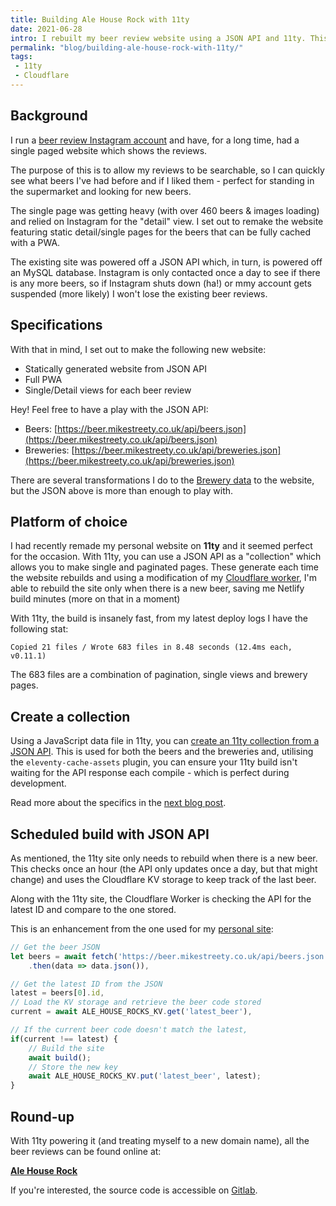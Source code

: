 ```yaml
---
title: Building Ale House Rock with 11ty
date: 2021-06-28
intro: I rebuilt my beer review website using a JSON API and 11ty. This is a rundown of how I tackled it
permalink: "blog/building-ale-house-rock-with-11ty/"
tags:
 - 11ty
 - Cloudflare
---
```


## Background

I run a [beer review Instagram account](https://www.instagram.com/ale_house_rock/) and have, for a long time, had a single paged website which shows the reviews.

The purpose of this is to allow my reviews to be searchable, so I can quickly see what beers I've had before and if I liked them - perfect for standing in the supermarket and looking for new beers.

The single page was getting heavy (with over 460 beers & images loading) and relied on Instagram for the "detail" view. I set out to remake the website featuring static detail/single pages for the beers that can be fully cached with a PWA.

The existing site was powered off a JSON API which, in turn, is powered off an MySQL database. Instagram is only contacted once a day to see if there is any more beers, so if Instagram shuts down (ha!) or mmy account gets suspended (more likely) I won't lose the existing beer reviews.

## Specifications

With that in mind, I set out to make the following new website:

- Statically generated website from JSON API
- Full PWA
- Single/Detail views for each beer review

<span class="info">Hey!</span> Feel free to have a play with the JSON API:

- Beers: [https://beer.mikestreety.co.uk/api/beers.json](https://beer.mikestreety.co.uk/api/beers.json)
- Breweries: [https://beer.mikestreety.co.uk/api/breweries.json](https://beer.mikestreety.co.uk/api/breweries.json)

There are several transformations I do to the [Brewery data](https://gitlab.com/mikestreety-sites/ale-house-rock/-/blob/master/app/data/breweries.js) to the website, but the JSON above is more than enough to play with.

## Platform of choice

I had recently remade my personal website on **11ty** and it seemed perfect for the occasion. With 11ty, you can use a JSON API as a "collection" which allows you to make single and paginated pages. These generate each time the website rebuilds and using a modification of my [Cloudflare worker](/blog/deploy-11ty-scheduled-posts-with-cloudflare-workers/), I'm able to rebuild the site only when there is a new beer, saving me Netlify build minutes (more on that in a moment)

With 11ty, the build is insanely fast, from my latest deploy logs I have the following stat:

```
Copied 21 files / Wrote 683 files in 8.48 seconds (12.4ms each, v0.11.1)
```

The 683 files are a combination of pagination, single views and brewery pages.

## Create a collection

Using a JavaScript data file in 11ty, you can [create an 11ty collection from a JSON API](/blog/creating-an-11ty-collection-from-json-api/). This is used for both the beers and the breweries and, utilising the `eleventy-cache-assets` plugin, you can ensure your 11ty build isn't waiting for the API response each compile - which is perfect during development.

Read more about the specifics in the [next blog post](/blog/creating-an-11ty-collection-from-json-api/).

## Scheduled build with JSON API

As mentioned, the 11ty site only needs to rebuild when there is a new beer. This checks once an hour (the API only updates once a day, but that might change) and uses the Cloudflare KV storage to keep track of the last beer.

Along with the 11ty site, the Cloudflare Worker is checking the API for the latest ID and compare to the one stored.

This is an enhancement from the one used for my [personal site](/blog/deploy-11ty-scheduled-posts-with-cloudflare-workers/):

```js
// Get the beer JSON
let beers = await fetch('https://beer.mikestreety.co.uk/api/beers.json')
	.then(data => data.json()),

// Get the latest ID from the JSON
latest = beers[0].id,
// Load the KV storage and retrieve the beer code stored
current = await ALE_HOUSE_ROCKS_KV.get('latest_beer'),

// If the current beer code doesn't match the latest,
if(current !== latest) {
	// Build the site
	await build();
	// Store the new key
	await ALE_HOUSE_ROCKS_KV.put('latest_beer', latest);
}
```

## Round-up

With 11ty powering it (and treating myself to a new domain name), all the beer reviews can be found online at:

**[Ale House Rock](https://alehouse.rocks/)**

If you're interested, the source code is accessible on [Gitlab](https://gitlab.com/mikestreety-sites/ale-house-rock).

